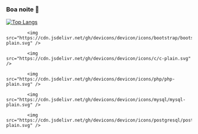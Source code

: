 ### Boa noite 👋

<!--
**Robert-dvk/Robert-dvk** is a ✨ _special_ ✨ repository because its `README.md` (this file) appears on your GitHub profile.
<h2> Oi, eu sou o Robert <br> Bem-vindo ao meu GitHub! </h2> <a href="https://www.linkedin.com/in/robert-dias-943b44215/
  <img src="https://img.shields.io/badge/LinkedIn-0077B5?style=for-the-badge&logo=linkedin&logoColor=white%22/%3E
</a>

Here are some ideas to get you started:

- 🔭 I’m currently working on ...
- 🌱 I’m currently learning ...
- 👯 I’m looking to collaborate on ...
- 🤔 I’m looking for help with ...
- 💬 Ask me about ...
- 📫 How to reach me: ...
- 😄 Pronouns: ...
- ⚡ Fun fact: ...
-->
[![Top Langs](https://github-readme-stats.vercel.app/api/top-langs/?username=Robert-dvk&layout=compact&langs_count=6)](https://github.com/Robert-dvk/github-readme-stats)

            <img src="https://cdn.jsdelivr.net/gh/devicons/devicon/icons/bootstrap/bootstrap-plain.svg" />
          
            <img src="https://cdn.jsdelivr.net/gh/devicons/devicon/icons/c/c-plain.svg" />
          
            <img src="https://cdn.jsdelivr.net/gh/devicons/devicon/icons/php/php-plain.svg" />
          
            <img src="https://cdn.jsdelivr.net/gh/devicons/devicon/icons/mysql/mysql-plain.svg" />
          
            <img src="https://cdn.jsdelivr.net/gh/devicons/devicon/icons/postgresql/postgresql-plain.svg" />
          
